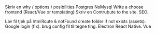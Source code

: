 Skriv en why / options / posibilities
Postgres
NoMysql
Write a choose frontend (React/Vue or templating)
Skriv en Contrubute to the site.
SEO.

Lav fil tjek på htmlRoute & notFound
create folder if not exists (assets).
Google login (fix).
brug config fil til tegne ting.
Electron
React Native.
Vue
